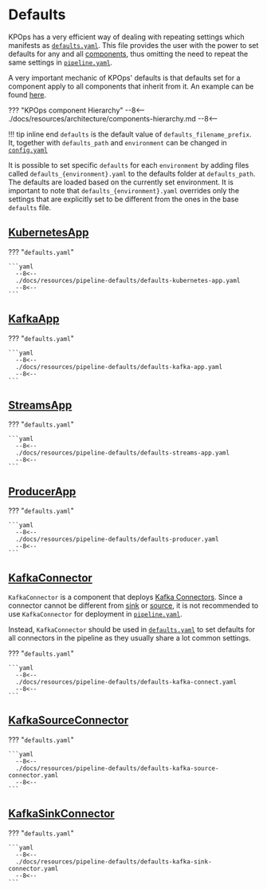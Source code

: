 # Defaults

KPOps has a very efficient way of dealing with repeating settings which manifests as [`defaults.yaml`](/resources/pipeline-defaults/defaults). This file provides the user with the power to set defaults for any and all [components](/user/references/components), thus omitting the need to repeat the same settings in [`pipeline.yaml`](/user/references/components).

A very important mechanic of KPOps' defaults is that defaults set for a component apply to all components that inherit from it. An example can be found [here](https://github.com/bakdata/kpops-examples/tree/main/word-count/deployment/kpops/defaults).

??? "KPOps component Hierarchy"
    --8<--
    ./docs/resources/architecture/components-hierarchy.md
    --8<--

!!! tip inline end
    `defaults` is the default value of `defaults_filename_prefix`.
    It, together with `defaults_path` and  `environment` can be changed in [`config.yaml`](/user/references/config)

It is possible to set specific `defaults` for each `environment` by adding files called `defaults_{environment}.yaml` to the defaults folder at `defaults_path`. The defaults are loaded based on the currently set environment. It is important to note that `defaults_{environment}.yaml` overrides only the settings that are explicitly set to be different from the ones in the base `defaults` file.

## [KubernetesApp](/user/references/components/#kubernetesapp)

??? "`defaults.yaml`"

    ```yaml
      --8<--
      ./docs/resources/pipeline-defaults/defaults-kubernetes-app.yaml
      --8<--
    ```

## [KafkaApp](/user/references/components/#kafkaapp)

??? "`defaults.yaml`"

    ```yaml
      --8<--
      ./docs/resources/pipeline-defaults/defaults-kafka-app.yaml
      --8<--
    ```

## [StreamsApp](/user/references/components/#streamsapp)

??? "`defaults.yaml`"

    ```yaml
      --8<--
      ./docs/resources/pipeline-defaults/defaults-streams-app.yaml
      --8<--
    ```

## [ProducerApp](/user/references/components/#producerapp)

??? "`defaults.yaml`"

    ```yaml
      --8<--
      ./docs/resources/pipeline-defaults/defaults-producer.yaml
      --8<--
    ```

## [KafkaConnector](#kafkaconnector)

`KafkaConnector` is a component that deploys [Kafka Connectors](https://kafka.apache.org/documentation.html#connect_configuring). Since a connector cannot be different from [sink](#kafkasinkconnector) or [source](#kafkasourceconnector), it is not recommended to use `KafkaConnector` for deployment in [`pipeline.yaml`](/resources/pipeline-components/pipeline).

Instead, `KafkaConnector` should be used in [`defaults.yaml`](/resources/pipeline-defaults/defaults) to set defaults for all connectors in the pipeline as they usually share a lot common settings.

??? "`defaults.yaml`"

    ```yaml
      --8<--
      ./docs/resources/pipeline-defaults/defaults-kafka-connect.yaml
      --8<--
    ```

## [KafkaSourceConnector](/user/references/components/#kafkasourceconnector)

??? "`defaults.yaml`"

    ```yaml
      --8<--
      ./docs/resources/pipeline-defaults/defaults-kafka-source-connector.yaml
      --8<--
    ```

## [KafkaSinkConnector](/user/references/components/#kafkasinkconnector)

??? "`defaults.yaml`"

    ```yaml
      --8<--
      ./docs/resources/pipeline-defaults/defaults-kafka-sink-connector.yaml
      --8<--
    ```
